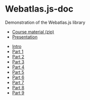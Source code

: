 Webatlas.js-doc
===============

Demonstration of the Webatlas.js library

- [Course material (zip)][0] 
- [Presentation][pptx]

* [Intro][intro]
* [Part 1][1]
* [Part 2][2]
* [Part 3][3]
* [Part 4][4]
* [Part 5][5]
* [Part 6][6]
* [Part 7][7]
* [Part 8][8]
* [Part 9][9]

[pptx]: https://github.com/Norkart/Webatlas.js-doc/blob/gh-pages/Kursmateriell/presentasjoner/Webatlas.js-kart-pa-web.pptx?raw=true
[0]: https://github.com/Norkart/Webatlas.js-doc/archive/gh-pages.zip
[intro]: http://norkart.github.io/Webatlas.js-doc/0-intro-to-js
[1]: http://norkart.github.io/Webatlas.js-doc/1-webatlas.js-helloworld
[2]: http://norkart.github.io/Webatlas.js-doc/2-webatlas.js-layers
[3]: http://norkart.github.io/Webatlas.js-doc/3-webatlas.js-markers
[4]: http://norkart.github.io/Webatlas.js-doc/4-webatlas.js-geojson
[5]: http://norkart.github.io/Webatlas.js-doc/5-webatlas.js-circlemarker
[6]: http://norkart.github.io/Webatlas.js-doc/6-webatlas.js-minimap
[7]: http://norkart.github.io/Webatlas.js-doc/7-webatlas.js-viz
[8]: http://norkart.github.io/Webatlas.js-doc/8-fargeskille-pa-attributter
[9]: http://norkart.github.io/Webatlas.js-doc/9-lagskille-pa-attributter
